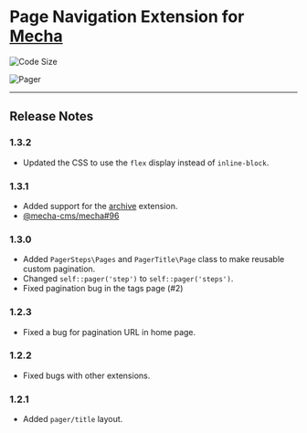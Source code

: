 Page Navigation Extension for [Mecha](https://github.com/mecha-cms/mecha)
=========================================================================

![Code Size](https://img.shields.io/github/languages/code-size/mecha-cms/x.pager?color=%23444&style=for-the-badge)

![Pager](https://user-images.githubusercontent.com/1669261/127966544-5af2153e-375b-4d00-80e8-eabf824d8291.png)

---

Release Notes
-------------

### 1.3.2

 - Updated the CSS to use the `flex` display instead of `inline-block`.

### 1.3.1

 - Added support for the [archive](https://github.com/mecha-cms/x.archive) extension.
 - [@mecha-cms/mecha#96](https://github.com/mecha-cms/mecha/issues/96)

### 1.3.0

 - Added `PagerSteps\Pages` and `PagerTitle\Page` class to make reusable custom pagination.
 - Changed `self::pager('step')` to `self::pager('steps')`.
 - Fixed pagination bug in the tags page (#2)

### 1.2.3

 - Fixed a bug for pagination URL in home page.

### 1.2.2

 - Fixed bugs with other extensions.

### 1.2.1

 - Added `pager/title` layout.